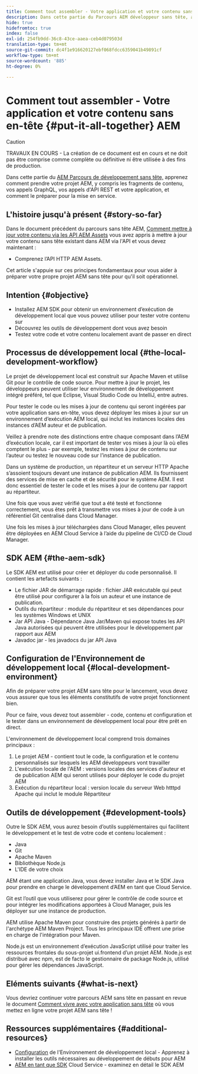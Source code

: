 ```yaml
---
title: Comment tout assembler - Votre application et votre contenu sans AEM tête
description: Dans cette partie du Parcours AEM développeur sans tête, apprenez à prendre votre projet AEM, y compris les fragments de contenu, vos appels GraphQL, vos appels d'API REST et votre application, et à le préparer pour qu'il soit en direct.
hide: true
hidefromtoc: true
index: false
exl-id: 254fb9dd-36c8-43ce-aaea-ceb4d079503d
translation-type: tm+mt
source-git-commit: dc4f1e916620127ebf068fdcc6359041b49891cf
workflow-type: tm+mt
source-wordcount: '885'
ht-degree: 0%

---
```


# Comment tout assembler - Votre application et votre contenu sans en-tête {#put-it-all-together} AEM

>[!CAUTION]
>
>TRAVAUX EN COURS - La création de ce document est en cours et ne doit pas être comprise comme complète ou définitive ni être utilisée à des fins de production.

Dans cette partie du [AEM Parcours de développement sans tête,](overview.md) apprenez comment prendre votre projet AEM, y compris les fragments de contenu, vos appels GraphQL, vos appels d&#39;API REST et votre application, et comment le préparer pour la mise en service.

## L&#39;histoire jusqu&#39;à présent {#story-so-far}

Dans le document précédent du parcours sans tête AEM, [Comment mettre à jour votre contenu via les API AEM Assets](update-your-content.md) vous avez appris à mettre à jour votre contenu sans tête existant dans AEM via l&#39;API et vous devez maintenant :

* Comprenez l’API HTTP AEM Assets.

Cet article s&#39;appuie sur ces principes fondamentaux pour vous aider à préparer votre propre projet AEM sans tête pour qu&#39;il soit opérationnel.

## Intention {#objective}

* Installez AEM SDK pour obtenir un environnement d’exécution de développement local que vous pouvez utiliser pour tester votre contenu sur
* Découvrez les outils de développement dont vous avez besoin
* Testez votre code et votre contenu localement avant de passer en direct

## Processus de développement local {#the-local-development-workflow}

Le projet de développement local est construit sur Apache Maven et utilise Git pour le contrôle de code source. Pour mettre à jour le projet, les développeurs peuvent utiliser leur environnement de développement intégré préféré, tel que Eclipse, Visual Studio Code ou IntelliJ, entre autres.

Pour tester le code ou les mises à jour de contenu qui seront ingérées par votre application sans en-tête, vous devez déployer les mises à jour sur un environnement d’exécution AEM local, qui inclut les instances locales des instances d’AEM auteur et de publication.

Veillez à prendre note des distinctions entre chaque composant dans l’AEM d’exécution locale, car il est important de tester vos mises à jour là où elles comptent le plus - par exemple, testez les mises à jour de contenu sur l’auteur ou testez le nouveau code sur l’instance de publication.

Dans un système de production, un répartiteur et un serveur HTTP Apache s’assoient toujours devant une instance de publication AEM. Ils fournissent des services de mise en cache et de sécurité pour le système AEM. Il est donc essentiel de tester le code et les mises à jour de contenu par rapport au répartiteur.

Une fois que vous avez vérifié que tout a été testé et fonctionne correctement, vous êtes prêt à transmettre vos mises à jour de code à un référentiel Git centralisé dans Cloud Manager.

Une fois les mises à jour téléchargées dans Cloud Manager, elles peuvent être déployées en AEM Cloud Service à l’aide du pipeline de CI/CD de Cloud Manager.


## SDK AEM {#the-aem-sdk}

Le SDK AEM est utilisé pour créer et déployer du code personnalisé. Il contient les artefacts suivants :

* Le fichier JAR de démarrage rapide : fichier JAR exécutable qui peut être utilisé pour configurer à la fois un auteur et une instance de publication.
* Outils du répartiteur : module du répartiteur et ses dépendances pour les systèmes Windows et UNIX
* Jar API Java - Dépendance Java Jar/Maven qui expose toutes les API Java autorisées qui peuvent être utilisées pour le développement par rapport aux AEM
* Javadoc jar - les javadocs du jar API Java

## Configuration de l&#39;Environnement de développement local {#local-development-environment}

Afin de préparer votre projet AEM sans tête pour le lancement, vous devez vous assurer que tous les éléments constitutifs de votre projet fonctionnent bien.

Pour ce faire, vous devez tout assembler - code, contenu et configuration et le tester dans un environnement de développement local pour être prêt en direct.

L&#39;environnement de développement local comprend trois domaines principaux :

1. Le projet AEM - contient tout le code, la configuration et le contenu personnalisés sur lesquels les AEM développeurs vont travailler
1. L&#39;exécution locale de l&#39;AEM : versions locales des services d&#39;auteur et de publication AEM qui seront utilisés pour déployer le code du projet AEM
1. Exécution du répartiteur local : version locale du serveur Web htttpd Apache qui inclut le module Répartiteur

## Outils de développement {#development-tools}

Outre le SDK AEM, vous aurez besoin d’outils supplémentaires qui facilitent le développement et le test de votre code et contenu localement :

* Java
* Git
* Apache Maven
* Bibliothèque Node.js
* L&#39;IDE de votre choix

AEM étant une application Java, vous devez installer Java et le SDK Java pour prendre en charge le développement d’AEM en tant que Cloud Service.

Git est l’outil que vous utiliserez pour gérer le contrôle de code source et pour intégrer les modifications apportées à Cloud Manager, puis les déployer sur une instance de production.

AEM utilise Apache Maven pour construire des projets générés à partir de l&#39;archétype AEM Maven Project. Tous les principaux IDE offrent une prise en charge de l&#39;intégration pour Maven.

Node.js est un environnement d’exécution JavaScript utilisé pour traiter les ressources frontales du sous-projet ui.frontend d’un projet AEM. Node.js est distribué avec npm, est de facto le gestionnaire de package Node.js, utilisé pour gérer les dépendances JavaScript.

## Eléments suivants {#what-is-next}

Vous devriez continuer votre parcours AEM sans tête en passant en revue le document [Comment vivre avec votre application sans tête](go-live.md) où vous mettez en ligne votre projet AEM sans tête !

## Ressources supplémentaires {#additional-resources}

* [Configuration](https://experienceleague.adobe.com/docs/experience-manager-learn/cloud-service/local-development-environment-set-up/overview.html?lang=en#local-dispatcher-runtime)  de l&#39;Environnement de développement local - Apprenez à installer les outils nécessaires au développement de débuts pour AEM
* [AEM en tant que SDK](/help/implementing/developing/introduction/aem-as-a-cloud-service-sdk.md)  Cloud Service - examinez en détail le SDK AEM
